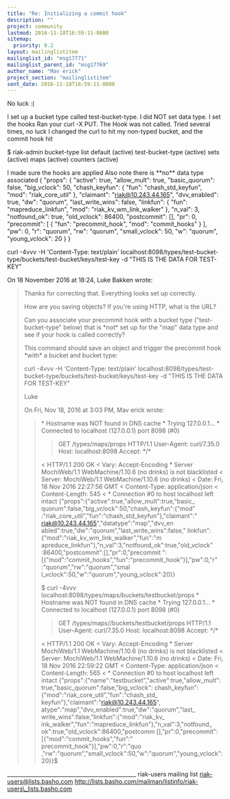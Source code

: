 ```yaml
---
title: "Re: Initializing a commit hook"
description: ""
project: community
lastmod: 2016-11-18T16:59:11-0800
sitemap:
  priority: 0.2
layout: mailinglistitem
mailinglist_id: "msg17771"
mailinglist_parent_id: "msg17769"
author_name: "Mav erick"
project_section: "mailinglistitem"
sent_date: 2016-11-18T16:59:11-0800
---
```



No luck :(

I set up a bucket type called test-bucket-type. I did NOT set data type.
I set the hooks
Ran your curl -X PUT. The Hook was not called. Tried several times, no luck
I changed the curl to hit my non-typed bucket, and the commit hook hit

$ riak-admin bucket-type list
default (active)
test-bucket-type (active)
sets (active)
maps (active)
counters (active)

I made sure the hooks are applied
Also note there is \*\*no\*\* data type associated
{
 "props": {
 "active": true,
 "allow\_mult": true,
 "basic\_quorum": false,
 "big\_vclock": 50,
 "chash\_keyfun": {
 "fun": "chash\_std\_keyfun",
 "mod": "riak\_core\_util"
 },
 "claimant": "riak@10.243.44.165",
 "dvv\_enabled": true,
 "dw": "quorum",
 "last\_write\_wins": false,
 "linkfun": {
 "fun": "mapreduce\_linkfun",
 "mod": "riak\_kv\_wm\_link\_walker"
 },
 "n\_val": 3,
 "notfound\_ok": true,
 "old\_vclock": 86400,
 "postcommit": [],
 "pr": 0,
 "precommit": [
 {
 "fun": "precommit\_hook",
 "mod": "commit\_hooks"
 }
 ],
 "pw": 0,
 "r": "quorum",
 "rw": "quorum",
 "small\_vclock": 50,
 "w": "quorum",
 "young\_vclock": 20
 }
}

curl -4vvv -H 'Content-Type: text/plain'
localhost:8098/types/test-bucket-type/buckets/test-bucket/keys/test-key -d
"THIS IS THE DATA FOR TEST-KEY"


On 18 November 2016 at 18:24, Luke Bakken  wrote:

> Thanks for correcting that. Everything looks set up correctly.
>
> How are you saving objects? If you're using HTTP, what is the URL?
>
> Can you associate your precommit hook with a bucket type
> ("test-bucket-type" below) that is \*not\* set up for the "map" data
> type and see if your hook is called correctly?
>
> This command should save an object and trigger the precommit hook
> \*with\* a bucket and bucket type:
>
> curl -4vvv -H 'Content-Type: text/plain'
> localhost:8098/types/test-bucket-type/buckets/test-bucket/keys/test-key
> -d "THIS IS THE DATA FOR TEST-KEY"
>
> Luke
>
> On Fri, Nov 18, 2016 at 3:03 PM, Mav erick  wrote:
> >
> > \* Hostname was NOT found in DNS cache
> > \* Trying 127.0.0.1...
> > \* Connected to localhost (127.0.0.1) port 8098 (#0)
> >> GET /types/maps/props HTTP/1.1
> >> User-Agent: curl/7.35.0
> >> Host: localhost:8098
> >> Accept: \*/\*
> >>
> > < HTTP/1.1 200 OK
> > < Vary: Accept-Encoding
> > \* Server MochiWeb/1.1 WebMachine/1.10.6 (no drinks) is not blacklisted
> > < Server: MochiWeb/1.1 WebMachine/1.10.6 (no drinks)
> > < Date: Fri, 18 Nov 2016 22:27:56 GMT
> > < Content-Type: application/json
> > < Content-Length: 545
> > <
> > \* Connection #0 to host localhost left intact
> > {"props":{"active":true,"allow\_mult":true,"basic\_
> quorum":false,"big\_vclock":50,"chash\_keyfun":{"mod"
> > :"riak\_core\_util","fun":"chash\_std\_keyfun"},"claimant":"
> riak@10.243.44.165","datatype":"map","dvv\_en
> > abled":true,"dw":"quorum","last\_write\_wins":false,"
> linkfun":{"mod":"riak\_kv\_wm\_link\_walker","fun":"m
> > apreduce\_linkfun"},"n\_val":3,"notfound\_ok":true,"old\_vclock"
> :86400,"postcommit":[],"pr":0,"precommit
> > ":[{"mod":"commit\_hooks","fun":"precommit\_hook"}],"pw":0,"r"
> :"quorum","rw":"quorum","smal
> > l\_vclock":50,"w":"quorum","young\_vclock":20}}
> >
> > $ curl -4vvv localhost:8098/types/maps/buckets/testbucket/props
> > \* Hostname was NOT found in DNS cache
> > \* Trying 127.0.0.1...
> > \* Connected to localhost (127.0.0.1) port 8098 (#0)
> >> GET /types/maps//buckets/testbucket/props HTTP/1.1
> >> User-Agent: curl/7.35.0
> >> Host: localhost:8098
> >> Accept: \*/\*
> >>
> > < HTTP/1.1 200 OK
> > < Vary: Accept-Encoding
> > \* Server MochiWeb/1.1 WebMachine/1.10.6 (no drinks) is not blacklisted
> > < Server: MochiWeb/1.1 WebMachine/1.10.6 (no drinks)
> > < Date: Fri, 18 Nov 2016 22:59:22 GMT
> > < Content-Type: application/json
> > < Content-Length: 565
> > <
> > \* Connection #0 to host localhost left intact
> > {"props":{"name":"testbucket","active":true,"allow\_mult":
> true,"basic\_quorum":false,"big\_vclock":
> > chash\_keyfun":{"mod":"riak\_core\_util","fun":"chash\_std\_
> keyfun"},"claimant":"riak@10.243.44.165",
> > atype":"map","dvv\_enabled":true,"dw":"quorum","last\_
> write\_wins":false,"linkfun":{"mod":"riak\_kv\_
> > ink\_walker","fun":"mapreduce\_linkfun"},"n\_val":3,"notfound\_
> ok":true,"old\_vclock":86400,"postcomm
> > [],"pr":0,"precommit":[{"mod":"commit\_hooks","fun":"
> precommit\_hook"}],"pw":0,"r":"quo
> > ,"rw":"quorum","small\_vclock":50,"w":"quorum","young\_vclock":20}}$
>
\_\_\_\_\_\_\_\_\_\_\_\_\_\_\_\_\_\_\_\_\_\_\_\_\_\_\_\_\_\_\_\_\_\_\_\_\_\_\_\_\_\_\_\_\_\_\_
riak-users mailing list
riak-users@lists.basho.com
http://lists.basho.com/mailman/listinfo/riak-users\_lists.basho.com

